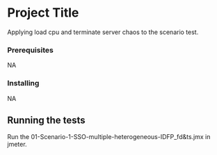 # Project Title

Applying load cpu and terminate server chaos to the scenario test.

### Prerequisites
NA

### Installing

NA

## Running the tests

Run the 01-Scenario-1-SSO-multiple-heterogeneous-IDFP_fd&ts.jmx in jmeter.





